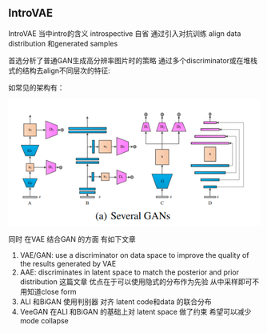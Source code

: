 ## IntroVAE

IntroVAE 当中intro的含义 introspective 自省 通过引入对抗训练 align data distribution 和generated samples

首选分析了普通GAN生成高分辨率图片时的策略 通过多个discriminator或在堆栈式的结构去align不同层次的特征:

如常见的架构有：

![IntroVAE1](./pic/IntroVAE1.png)

同时 在VAE 结合GAN 的方面 有如下文章

1. VAE/GAN: use a discriminator on data space to improve the quality of the results generated by VAE
2. AAE: discriminates in latent space to match the posterior and prior distribution 这篇文章 优点在于可以使用隐式的分布作为先验 从中采样即可不用知道close form
3. ALI 和BiGAN 使用判别器 对齐 latent code和data 的联合分布
4. VeeGAN 在ALI 和BiGAN 的基础上对 latent space 做了约束 希望可以减少mode collapse


